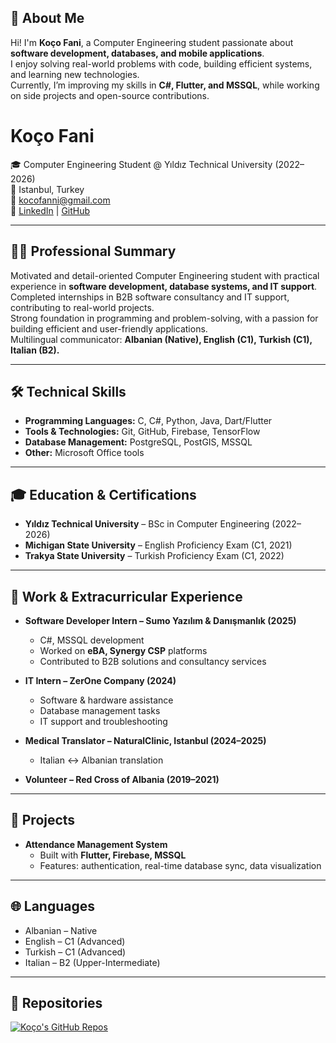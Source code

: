 ## 👋 About Me
Hi! I'm **Koço Fani**, a Computer Engineering student passionate about **software development, databases, and mobile applications**.  
I enjoy solving real-world problems with code, building efficient systems, and learning new technologies.  
Currently, I’m improving my skills in **C#, Flutter, and MSSQL**, while working on side projects and open-source contributions.  
# Koço Fani

🎓 Computer Engineering Student @ Yıldız Technical University (2022–2026)  
📍 Istanbul, Turkey  
📧 [kocofanni@gmail.com](mailto:kocofanni@gmail.com)  
🔗 [LinkedIn](https://www.linkedin.com/in/ko%C3%A7o-fani-144597294/) | [GitHub](https://github.com/kocofani23)  

---

## 👨‍💻 Professional Summary
Motivated and detail-oriented Computer Engineering student with practical experience in **software development, database systems, and IT support**.  
Completed internships in B2B software consultancy and IT support, contributing to real-world projects.  
Strong foundation in programming and problem-solving, with a passion for building efficient and user-friendly applications.  
Multilingual communicator: **Albanian (Native), English (C1), Turkish (C1), Italian (B2).**

---

## 🛠️ Technical Skills
- **Programming Languages:** C, C#, Python, Java, Dart/Flutter  
- **Tools & Technologies:** Git, GitHub, Firebase, TensorFlow  
- **Database Management:** PostgreSQL, PostGIS, MSSQL  
- **Other:** Microsoft Office tools  

---

## 🎓 Education & Certifications
- **Yıldız Technical University** – BSc in Computer Engineering (2022–2026)  
- **Michigan State University** – English Proficiency Exam (C1, 2021)  
- **Trakya State University** – Turkish Proficiency Exam (C1, 2022)  

---

## 💼 Work & Extracurricular Experience
- **Software Developer Intern – Sumo Yazılım & Danışmanlık (2025)**  
  - C#, MSSQL development  
  - Worked on **eBA, Synergy CSP** platforms  
  - Contributed to B2B solutions and consultancy services  

- **IT Intern – ZerOne Company (2024)**  
  - Software & hardware assistance  
  - Database management tasks  
  - IT support and troubleshooting  

- **Medical Translator – NaturalClinic, Istanbul (2024–2025)**  
  - Italian ↔ Albanian translation  

- **Volunteer – Red Cross of Albania (2019–2021)**  

---

## 🚀 Projects
- **Attendance Management System**  
  - Built with **Flutter, Firebase, MSSQL**  
  - Features: authentication, real-time database sync, data visualization  

---

## 🌐 Languages
- Albanian – Native  
- English – C1 (Advanced)  
- Turkish – C1 (Advanced)  
- Italian – B2 (Upper-Intermediate)

---
## 📂 Repositories
[![Koço's GitHub Repos](https://github-readme-stats.vercel.app/api?username=kocofani23&show_icons=true&count_private=true&include_all_commits=true)](https://github.com/kocofani23?tab=repositories)


